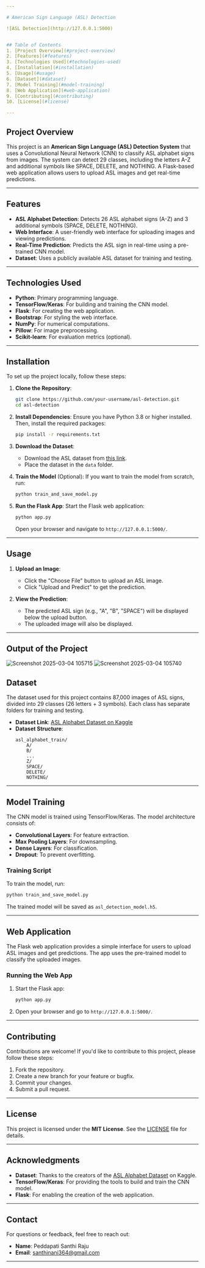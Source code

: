 ```yaml
---

# American Sign Language (ASL) Detection

![ASL Detection](http://127.0.0.1:5000)  


## Table of Contents
1. [Project Overview](#project-overview)
2. [Features](#features)
3. [Technologies Used](#technologies-used)
4. [Installation](#installation)
5. [Usage](#usage)
6. [Dataset](#dataset)
7. [Model Training](#model-training)
8. [Web Application](#web-application)
9. [Contributing](#contributing)
10. [License](#license)

---
```


## Project Overview
This project is an **American Sign Language (ASL) Detection System** that uses a Convolutional Neural Network (CNN) to classify ASL alphabet signs from images. The system can detect 29 classes, including the letters A-Z and additional symbols like SPACE, DELETE, and NOTHING. A Flask-based web application allows users to upload ASL images and get real-time predictions.

---

## Features
- **ASL Alphabet Detection**: Detects 26 ASL alphabet signs (A-Z) and 3 additional symbols (SPACE, DELETE, NOTHING).
- **Web Interface**: A user-friendly web interface for uploading images and viewing predictions.
- **Real-Time Prediction**: Predicts the ASL sign in real-time using a pre-trained CNN model.
- **Dataset**: Uses a publicly available ASL dataset for training and testing.

---

## Technologies Used
- **Python**: Primary programming language.
- **TensorFlow/Keras**: For building and training the CNN model.
- **Flask**: For creating the web application.
- **Bootstrap**: For styling the web interface.
- **NumPy**: For numerical computations.
- **Pillow**: For image preprocessing.
- **Scikit-learn**: For evaluation metrics (optional).

---

## Installation
To set up the project locally, follow these steps:

1. **Clone the Repository**:
   ```bash
   git clone https://github.com/your-username/asl-detection.git
   cd asl-detection
   ```

2. **Install Dependencies**:
   Ensure you have Python 3.8 or higher installed. Then, install the required packages:
   ```bash
   pip install -r requirements.txt
   ```

3. **Download the Dataset**:
   - Download the ASL dataset from [this link](https://www.kaggle.com/datasets/grassknoted/asl-alphabet).
   - Place the dataset in the `data` folder.

4. **Train the Model** (Optional):
   If you want to train the model from scratch, run:
   ```bash
   python train_and_save_model.py
   ```

5. **Run the Flask App**:
   Start the Flask web application:
   ```bash
   python app.py
   ```
   Open your browser and navigate to `http://127.0.0.1:5000/`.

---

## Usage
1. **Upload an Image**:
   - Click the "Choose File" button to upload an ASL image.
   - Click "Upload and Predict" to get the prediction.

2. **View the Prediction**:
   - The predicted ASL sign (e.g., "A", "B", "SPACE") will be displayed below the upload button.
   - The uploaded image will also be displayed.

---

## Output of the Project
 ![Screenshot 2025-03-04 105715](https://github.com/user-attachments/assets/0830d4e6-3108-41aa-8a8c-1e6814e463ef)
 ![Screenshot 2025-03-04 105740](https://github.com/user-attachments/assets/e99db9e1-32de-4eaa-bcde-d12fbbb8a2b7)

## Dataset
The dataset used for this project contains 87,000 images of ASL signs, divided into 29 classes (26 letters + 3 symbols). Each class has separate folders for training and testing.

- **Dataset Link**: [ASL Alphabet Dataset on Kaggle](https://www.kaggle.com/datasets/grassknoted/asl-alphabet)
- **Dataset Structure**:
  ```
  asl_alphabet_train/
      A/
      B/
      ...
      Z/
      SPACE/
      DELETE/
      NOTHING/
  ```

---

## Model Training
The CNN model is trained using TensorFlow/Keras. The model architecture consists of:
- **Convolutional Layers**: For feature extraction.
- **Max Pooling Layers**: For downsampling.
- **Dense Layers**: For classification.
- **Dropout**: To prevent overfitting.

### Training Script
To train the model, run:
```bash
python train_and_save_model.py
```
The trained model will be saved as `asl_detection_model.h5`.

---

## Web Application
The Flask web application provides a simple interface for users to upload ASL images and get predictions. The app uses the pre-trained model to classify the uploaded images.

### Running the Web App
1. Start the Flask app:
   ```bash
   python app.py
   ```
2. Open your browser and go to `http://127.0.0.1:5000/`.

---

## Contributing
Contributions are welcome! If you'd like to contribute to this project, please follow these steps:
1. Fork the repository.
2. Create a new branch for your feature or bugfix.
3. Commit your changes.
4. Submit a pull request.

---

## License
This project is licensed under the **MIT License**. See the [LICENSE](LICENSE) file for details.

---

## Acknowledgments
- **Dataset**: Thanks to the creators of the [ASL Alphabet Dataset](https://www.kaggle.com/datasets/grassknoted/asl-alphabet) on Kaggle.
- **TensorFlow/Keras**: For providing the tools to build and train the CNN model.
- **Flask**: For enabling the creation of the web application.

---

## Contact
For questions or feedback, feel free to reach out:
- **Name**: Peddapati Santhi Raju
- **Email**: santhinani364@gmail.com
---

